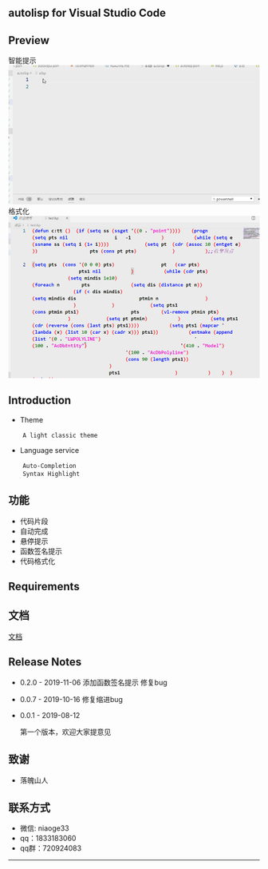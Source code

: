 
## autolisp for Visual Studio Code


## Preview
智能提示
![](images/autolisp.gif)
格式化
![](images/format-hover.gif)

## Introduction

*	Theme
```
	A light classic theme
```
*	Language service
```
	Auto-Completion 
	Syntax Highlight
```
## 功能
* 代码片段
* 自动完成
* 悬停提示
* 函数签名提示
* 代码格式化

## Requirements   

## 文档
[文档](doc.md)


	
	
## Release Notes

* 0.2.0 - 2019-11-06
	添加函数签名提示
	修复bug

* 0.0.7 - 2019-10-16
	修复缩进bug

* 0.0.1 - 2019-08-12

	第一个版本，欢迎大家提意见

## 致谢
* 落魄山人

## 联系方式
* 微信: niaoge33
* qq：1833183060
* qq群：720924083
-----------------------------------------------------------------------------------------------------------


